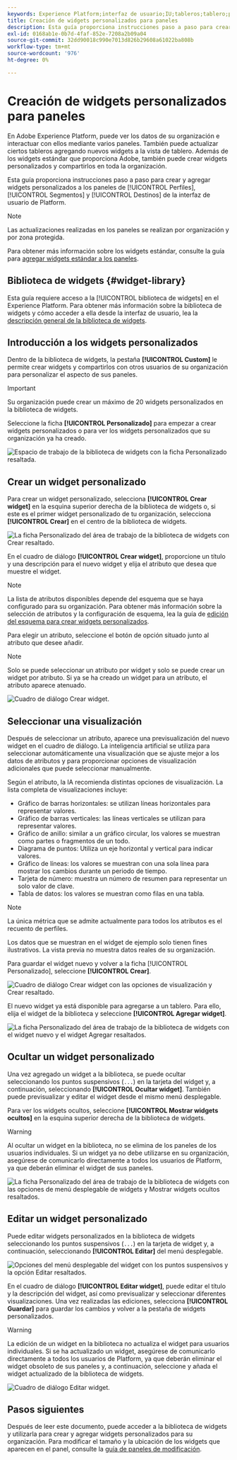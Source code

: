 ```yaml
---
keywords: Experience Platform;interfaz de usuario;IU;tableros;tablero;perfiles;segmentos;destinos;uso de licencias;widgets;métricas;
title: Creación de widgets personalizados para paneles
description: Esta guía proporciona instrucciones paso a paso para crear widgets personalizados y utilizarlos en paneles de Adobe Experience Platform.
exl-id: 0168ab1e-0b7d-4faf-852e-7208a2b09a04
source-git-commit: 32dd90018c990e7013d826b29608a61022ba808b
workflow-type: tm+mt
source-wordcount: '976'
ht-degree: 0%

---
```


# Creación de widgets personalizados para paneles

En Adobe Experience Platform, puede ver los datos de su organización e interactuar con ellos mediante varios paneles. También puede actualizar ciertos tableros agregando nuevos widgets a la vista de tablero. Además de los widgets estándar que proporciona Adobe, también puede crear widgets personalizados y compartirlos en toda la organización.

Esta guía proporciona instrucciones paso a paso para crear y agregar widgets personalizados a los paneles de [!UICONTROL Perfiles], [!UICONTROL Segmentos] y [!UICONTROL Destinos] de la interfaz de usuario de Platform.

>[!NOTE]
>
>Las actualizaciones realizadas en los paneles se realizan por organización y por zona protegida.

Para obtener más información sobre los widgets estándar, consulte la guía para [agregar widgets estándar a los paneles](standard-widgets.md).

## Biblioteca de widgets {#widget-library}

Esta guía requiere acceso a la [!UICONTROL biblioteca de widgets] en el Experience Platform. Para obtener más información sobre la biblioteca de widgets y cómo acceder a ella desde la interfaz de usuario, lea la [descripción general de la biblioteca de widgets](widget-library.md).

## Introducción a los widgets personalizados

Dentro de la biblioteca de widgets, la pestaña **[!UICONTROL Custom]** le permite crear widgets y compartirlos con otros usuarios de su organización para personalizar el aspecto de sus paneles.

>[!IMPORTANT]
>
>Su organización puede crear un máximo de 20 widgets personalizados en la biblioteca de widgets.

Seleccione la ficha **[!UICONTROL Personalizado]** para empezar a crear widgets personalizados o para ver los widgets personalizados que su organización ya ha creado.

![Espacio de trabajo de la biblioteca de widgets con la ficha Personalizado resaltada.](../images/customization/custom-widgets.png)

## Crear un widget personalizado

Para crear un widget personalizado, selecciona **[!UICONTROL Crear widget]** en la esquina superior derecha de la biblioteca de widgets o, si este es el primer widget personalizado de tu organización, selecciona **[!UICONTROL Crear]** en el centro de la biblioteca de widgets.

![La ficha Personalizado del área de trabajo de la biblioteca de widgets con Crear resaltado.](../images/customization/create-widget.png)

En el cuadro de diálogo **[!UICONTROL Crear widget]**, proporcione un título y una descripción para el nuevo widget y elija el atributo que desea que muestre el widget.

>[!NOTE]
>
>La lista de atributos disponibles depende del esquema que se haya configurado para su organización. Para obtener más información sobre la selección de atributos y la configuración de esquema, lea la guía de [edición del esquema para crear widgets personalizados](edit-schema.md).

Para elegir un atributo, seleccione el botón de opción situado junto al atributo que desee añadir.

>[!NOTE]
>
>Solo se puede seleccionar un atributo por widget y solo se puede crear un widget por atributo. Si ya se ha creado un widget para un atributo, el atributo aparece atenuado.

![Cuadro de diálogo Crear widget.](../images/customization/create-widget-dialog.png)

## Seleccionar una visualización

Después de seleccionar un atributo, aparece una previsualización del nuevo widget en el cuadro de diálogo. La inteligencia artificial se utiliza para seleccionar automáticamente una visualización que se ajuste mejor a los datos de atributos y para proporcionar opciones de visualización adicionales que puede seleccionar manualmente.

Según el atributo, la IA recomienda distintas opciones de visualización. La lista completa de visualizaciones incluye:

* Gráfico de barras horizontales: se utilizan líneas horizontales para representar valores.
* Gráfico de barras verticales: las líneas verticales se utilizan para representar valores.
* Gráfico de anillo: similar a un gráfico circular, los valores se muestran como partes o fragmentos de un todo.
* Diagrama de puntos: Utiliza un eje horizontal y vertical para indicar valores.
* Gráfico de líneas: los valores se muestran con una sola línea para mostrar los cambios durante un periodo de tiempo.
* Tarjeta de número: muestra un número de resumen para representar un solo valor de clave.
* Tabla de datos: los valores se muestran como filas en una tabla.

>[!NOTE]
>
>La única métrica que se admite actualmente para todos los atributos es el recuento de perfiles.
>
>Los datos que se muestran en el widget de ejemplo solo tienen fines ilustrativos. La vista previa no muestra datos reales de su organización.

Para guardar el widget nuevo y volver a la ficha [!UICONTROL Personalizado], seleccione **[!UICONTROL Crear]**.

![Cuadro de diálogo Crear widget con las opciones de visualización y Crear resaltado.](../images/customization/create-widget-select-attribute.png)

El nuevo widget ya está disponible para agregarse a un tablero. Para ello, elija el widget de la biblioteca y seleccione **[!UICONTROL Agregar widget]**.

![La ficha Personalizado del área de trabajo de la biblioteca de widgets con el widget nuevo y el widget Agregar resaltados.](../images/customization/custom-widgets-new.png)

## Ocultar un widget personalizado

Una vez agregado un widget a la biblioteca, se puede ocultar seleccionando los puntos suspensivos (`...`) en la tarjeta del widget y, a continuación, seleccionando **[!UICONTROL Ocultar widget]**. También puede previsualizar y editar el widget desde el mismo menú desplegable.

Para ver los widgets ocultos, seleccione **[!UICONTROL Mostrar widgets ocultos]** en la esquina superior derecha de la biblioteca de widgets.

>[!WARNING]
>
>Al ocultar un widget en la biblioteca, no se elimina de los paneles de los usuarios individuales. Si un widget ya no debe utilizarse en su organización, asegúrese de comunicarlo directamente a todos los usuarios de Platform, ya que deberán eliminar el widget de sus paneles.

![La ficha Personalizado del área de trabajo de la biblioteca de widgets con las opciones de menú desplegable de widgets y Mostrar widgets ocultos resaltados.](../images/customization/hide-widget.png)

## Editar un widget personalizado

Puede editar widgets personalizados en la biblioteca de widgets seleccionando los puntos suspensivos (`...`) en la tarjeta de widget y, a continuación, seleccionando **[!UICONTROL Editar]** del menú desplegable.

![Opciones del menú desplegable del widget con los puntos suspensivos y la opción Editar resaltados.](../images/customization/custom-widget-edit.png)

En el cuadro de diálogo **[!UICONTROL Editar widget]**, puede editar el título y la descripción del widget, así como previsualizar y seleccionar diferentes visualizaciones. Una vez realizadas las ediciones, selecciona **[!UICONTROL Guardar]** para guardar los cambios y volver a la pestaña de widgets personalizados.

>[!WARNING]
>
>La edición de un widget en la biblioteca no actualiza el widget para usuarios individuales. Si se ha actualizado un widget, asegúrese de comunicarlo directamente a todos los usuarios de Platform, ya que deberán eliminar el widget obsoleto de sus paneles y, a continuación, seleccione y añada el widget actualizado de la biblioteca de widgets.

![Cuadro de diálogo Editar widget.](../images/customization/edit-widget.png)

## Pasos siguientes

Después de leer este documento, puede acceder a la biblioteca de widgets y utilizarla para crear y agregar widgets personalizados para su organización. Para modificar el tamaño y la ubicación de los widgets que aparecen en el panel, consulte la [guía de paneles de modificación](modify.md).
